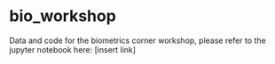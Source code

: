 # bio_workshop
Data and code for the biometrics corner workshop, please refer to the jupyter notebook here:
[insert link] 
